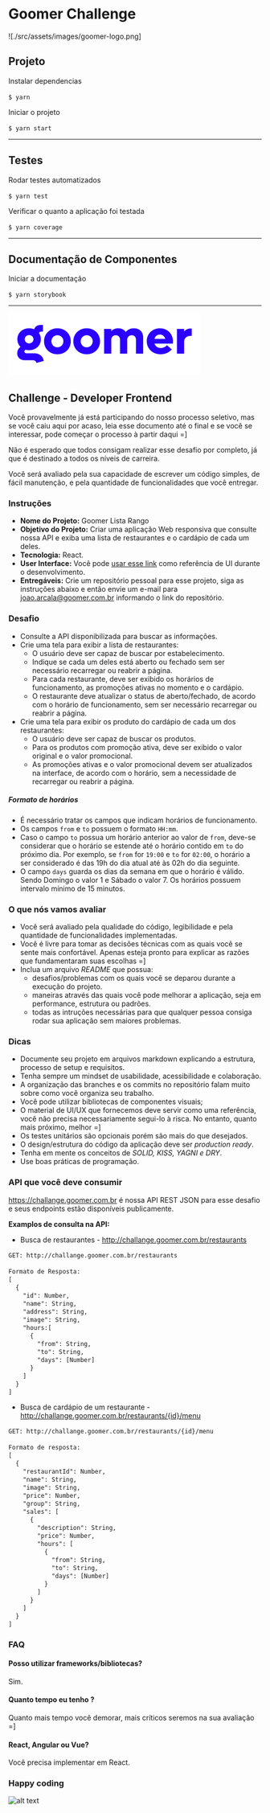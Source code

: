 # Goomer Challenge

![./src/assets/images/goomer-logo.png]

## Projeto

Instalar dependencias

`$ yarn`

Iniciar o projeto

`$ yarn start`

---

## Testes

Rodar testes automatizados

`$ yarn test`

Verificar o quanto a aplicação foi testada

`$ yarn coverage`

---

## Documentação de Componentes

Iniciar a documentação

`$ yarn storybook`

---

![alt text](https://github.com/goomerdev/job-dev-frontend-interview/raw/master/media/logo-azul.png 'Goomer')

## Challenge - Developer Frontend

Você provavelmente já está participando do nosso processo seletivo, mas se você caiu aqui por acaso, leia esse documento até o final e se você se interessar, pode começar o processo à partir daqui =]

Não é esperado que todos consigam realizar esse desafio por completo, já que é destinado a todos os níveis de carreira.

Você será avaliado pela sua capacidade de escrever um código simples, de fácil manutenção, e pela quantidade de funcionalidades que você entregar.

### Instruções

- **Nome do Projeto:** Goomer Lista Rango
- **Objetivo do Projeto:** Criar uma aplicação Web responsiva que consulte nossa API e exiba uma lista de restaurantes e o cardápio de cada um deles.
- **Tecnologia:** React.
- **User Interface:** Você pode [usar esse link](https://xd.adobe.com/spec/f6e71782-ebba-4573-6f7a-005a1a6d391f-80d6/) como referência de UI durante o desenvolvimento.
- **Entregáveis:** Crie um repositório pessoal para esse projeto, siga as instruções abaixo e então envie um e-mail para joao.arcala@goomer.com.br informando o link do repositório.

### Desafio

- Consulte a API disponibilizada para buscar as informações.
- Crie uma tela para exibir a lista de restaurantes:
  - O usuário deve ser capaz de buscar por estabelecimento.
  - Indique se cada um deles está aberto ou fechado sem ser necessário recarregar ou reabrir a página.
  - Para cada restaurante, deve ser exibido os horários de funcionamento, as promoções ativas no momento e o cardápio.
  - O restaurante deve atualizar o status de aberto/fechado, de acordo com o horário de funcionamento, sem ser necessário recarregar ou reabrir a página.
- Crie uma tela para exibir os produto do cardápio de cada um dos restaurantes:
  - O usuário deve ser capaz de buscar os produtos.
  - Para os produtos com promoção ativa, deve ser exibido o valor original e o valor promocional.
  - As promoções ativas e o valor promocional devem ser atualizados na interface, de acordo com o horário, sem a necessidade de recarregar ou reabrir a página.

##### Formato de horários

- É necessário tratar os campos que indicam horários de funcionamento.
- Os campos `from` e `to` possuem o formato `HH:mm`.
- Caso o campo `to` possua um horário anterior ao valor de `from`, deve-se considerar que o horário se estende até o horário contido em `to` do próximo dia. Por exemplo, se `from` for `19:00` e `to` for `02:00`, o horário a ser considerado é das 19h do dia atual até às 02h do dia seguinte.
- O campo `days` guarda os dias da semana em que o horário é válido. Sendo Domingo o valor 1 e Sábado o valor 7. Os horários possuem intervalo mínimo de 15 minutos.

### O que nós vamos avaliar

- Você será avaliado pela qualidade do código, legibilidade e pela quantidade de funcionalidades implementadas.
- Você é livre para tomar as decisões técnicas com as quais você se sente mais confortável. Apenas esteja pronto para explicar as razões que fundamentaram suas escolhas =]
- Inclua um arquivo _README_ que possua:
  - desafios/problemas com os quais você se deparou durante a execução do projeto.
  - maneiras através das quais você pode melhorar a aplicação, seja em performance, estrutura ou padrões.
  - todas as intruções necessárias para que qualquer pessoa consiga rodar sua aplicação sem maiores problemas.

### Dicas

- Documente seu projeto em arquivos markdown explicando a estrutura, processo de setup e requisitos.
- Tenha sempre um mindset de usabilidade, acessibilidade e colaboração.
- A organização das branches e os commits no repositório falam muito sobre como você organiza seu trabalho.
- Você pode utilizar bibliotecas de componentes visuais;
- O material de UI/UX que fornecemos deve servir como uma referência, você não precisa necessariamente segui-lo à risca. No entanto, quanto mais próximo, melhor =]
- Os testes unitários são opcionais porém são mais do que desejados.
- O design/estrutura do código da aplicação deve ser _production ready_.
- Tenha em mente os conceitos de _SOLID, KISS, YAGNI e DRY_.
- Use boas práticas de programação.

### API que você deve consumir

https://challange.goomer.com.br é nossa API REST JSON para esse desafio e seus endpoints estão disponíveis publicamente.

**Examplos de consulta na API:**

- Busca de restaurantes - http://challange.goomer.com.br/restaurants

```
GET: http://challange.goomer.com.br/restaurants

Formato de Resposta:
[
  {
    "id": Number,
    "name": String,
    "address": String,
    "image": String,
    "hours:[
      {
        "from": String,
        "to": String,
        "days": [Number]
      }
    ]
  }
]
```

- Busca de cardápio de um restaurante - http://challange.goomer.com.br/restaurants/{id}/menu

```
GET: http://challange.goomer.com.br/restaurants/{id}/menu

Formato de resposta:
[
  {
    "restaurantId": Number,
    "name": String,
    "image": String,
    "price": Number,
    "group": String,
    "sales": [
      {
        "description": String,
        "price": Number,
        "hours": [
          {
            "from": String,
            "to": String,
            "days": [Number]
          }
        ]
      }
    ]
  }
]
```

### FAQ

#### Posso utilizar frameworks/bibliotecas?

Sim.

#### Quanto tempo eu tenho ?

Quanto mais tempo você demorar, mais críticos seremos na sua avaliação =]

#### React, Angular ou Vue?

Você precisa implementar em React.

### Happy coding

![alt text](https://github.com/goomerdev/job-dev-frontend-interview/raw/master/media/may-the-force-be-with-you.jpg 'Happy Ccoding!!!')
